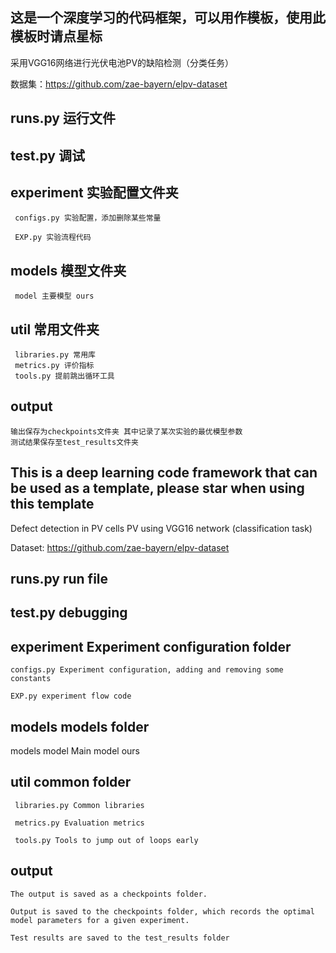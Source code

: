 这是一个深度学习的代码框架，可以用作模板，使用此模板时请点星标
-

采用VGG16网络进行光伏电池PV的缺陷检测（分类任务）

数据集：https://github.com/zae-bayern/elpv-dataset


runs.py 运行文件
-

test.py 调试 
-

experiment 实验配置文件夹
   -
     configs.py 实验配置，添加删除某些常量
   
     EXP.py 实验流程代码

models 模型文件夹
   -
     model 主要模型 ours

util 常用文件夹
   -
     libraries.py 常用库
     metrics.py 评价指标
     tools.py 提前跳出循环工具

output
   -
    输出保存为checkpoints文件夹 其中记录了某次实验的最优模型参数
    测试结果保存至test_results文件夹
    
This is a deep learning code framework that can be used as a template, please star when using this template
-

Defect detection in PV cells PV using VGG16 network (classification task)

Dataset: https://github.com/zae-bayern/elpv-dataset


runs.py run file
-

test.py debugging 
-

experiment Experiment configuration folder
   -
    configs.py Experiment configuration, adding and removing some constants
    
    EXP.py experiment flow code

models models folder
   -
   models model Main model ours

util common folder
   -
     libraries.py Common libraries
     
     metrics.py Evaluation metrics
     
     tools.py Tools to jump out of loops early

output
   -
    The output is saved as a checkpoints folder.
    
    Output is saved to the checkpoints folder, which records the optimal model parameters for a given experiment.
    
    Test results are saved to the test_results folder